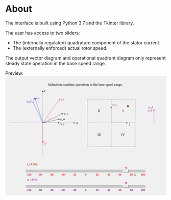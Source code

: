 # About
The interface is built using Python 3.7 and the TkInter library. 

The user has access to two sliders:
- The (internally regulated) quadrature component of the stator current
- The (externally enforced) actual rotor speed.

The output vector diagram and operational quadrant diagram only represent steady state operation in the base speed range.

Preview:
![Full range operation preview][1]


[1]: Complete_movement.gif



